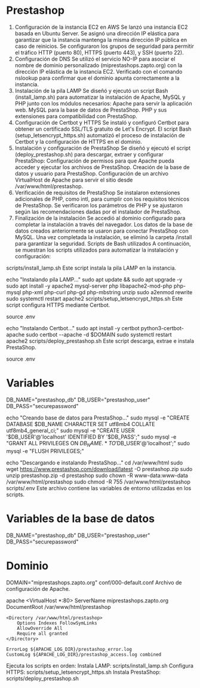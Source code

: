# Prestashop
1. Configuración de la instancia EC2 en AWS
Se lanzó una instancia EC2 basada en Ubuntu Server.
Se asignó una dirección IP elástica para garantizar que la instancia mantenga la misma dirección IP pública en caso de reinicios.
Se configuraron los grupos de seguridad para permitir el tráfico HTTP (puerto 80), HTTPS (puerto 443), y SSH (puerto 22).
2. Configuración de DNS
Se utilizó el servicio NO-IP para asociar el nombre de dominio personalizado (miprestashops.zapto.org) con la dirección IP elástica de la instancia EC2.
Verificado con el comando nslookup para confirmar que el dominio apunta correctamente a la instancia.
3. Instalación de la pila LAMP
Se diseñó y ejecutó un script Bash (install_lamp.sh) para automatizar la instalación de Apache, MySQL y PHP junto con los módulos necesarios:
Apache para servir la aplicación web.
MySQL para la base de datos de PrestaShop.
PHP y sus extensiones para compatibilidad con PrestaShop.
4. Configuración de Certbot y HTTPS
Se instaló y configuró Certbot para obtener un certificado SSL/TLS gratuito de Let's Encrypt.
El script Bash (setup_letsencrypt_https.sh) automatizó el proceso de instalación de Certbot y la configuración de HTTPS en el dominio.
5. Instalación y configuración de PrestaShop
Se diseñó y ejecutó el script (deploy_prestashop.sh) para descargar, extraer y configurar PrestaShop:
Configuración de permisos para que Apache pueda acceder y ejecutar los archivos de PrestaShop.
Creación de la base de datos y usuario para PrestaShop.
Configuración de un archivo VirtualHost de Apache para servir el sitio desde /var/www/html/prestashop.
6. Verificación de requisitos de PrestaShop
Se instalaron extensiones adicionales de PHP, como intl, para cumplir con los requisitos técnicos de PrestaShop.
Se verificaron los parámetros de PHP y se ajustaron según las recomendaciones dadas por el instalador de PrestaShop.
7. Finalización de la instalación
Se accedió al dominio configurado para completar la instalación a través del navegador.
Los datos de la base de datos creados anteriormente se usaron para conectar PrestaShop con MySQL.
Una vez completada la instalación, se eliminó la carpeta /install para garantizar la seguridad.
Scripts de Bash utilizados
A continuación, se muestran los scripts utilizados para automatizar la instalación y configuración:

scripts/install_lamp.sh
Este script instala la pila LAMP en la instancia.

echo "Instalando pila LAMP..."
sudo apt update && sudo apt upgrade -y
sudo apt install -y apache2 mysql-server php libapache2-mod-php php-mysql php-xml php-curl php-gd php-mbstring unzip
sudo a2enmod rewrite
sudo systemctl restart apache2
scripts/setup_letsencrypt_https.sh
Este script configura HTTPS mediante Certbot.

source .env

echo "Instalando Certbot..."
sudo apt install -y certbot python3-certbot-apache
sudo certbot --apache -d $DOMAIN
sudo systemctl restart apache2
scripts/deploy_prestashop.sh
Este script descarga, extrae e instala PrestaShop.

source .env

# Variables
DB_NAME="prestashop_db"
DB_USER="prestashop_user"
DB_PASS="securepassword"

echo "Creando base de datos para PrestaShop..."
sudo mysql -e "CREATE DATABASE $DB_NAME CHARACTER SET utf8mb4 COLLATE utf8mb4_general_ci;"
sudo mysql -e "CREATE USER '$DB_USER'@'localhost' IDENTIFIED BY '$DB_PASS';"
sudo mysql -e "GRANT ALL PRIVILEGES ON $DB_NAME.* TO '$DB_USER'@'localhost';"
sudo mysql -e "FLUSH PRIVILEGES;"

echo "Descargando e instalando PrestaShop..."
cd /var/www/html
sudo wget https://www.prestashop.com/download/latest -O prestashop.zip
sudo unzip prestashop.zip -d prestashop
sudo chown -R www-data:www-data /var/www/html/prestashop
sudo chmod -R 755 /var/www/html/prestashop
scripts/.env
Este archivo contiene las variables de entorno utilizadas en los scripts.

# Variables de la base de datos
DB_NAME="prestashop_db"
DB_USER="prestashop_user"
DB_PASS="securepassword"

# Dominio
DOMAIN="miprestashops.zapto.org"
conf/000-default.conf
Archivo de configuración de Apache.

apache
<VirtualHost *:80>
    ServerName miprestashops.zapto.org
    DocumentRoot /var/www/html/prestashop

    <Directory /var/www/html/prestashop>
        Options Indexes FollowSymLinks
        AllowOverride All
        Require all granted
    </Directory>

    ErrorLog ${APACHE_LOG_DIR}/prestashop_error.log
    CustomLog ${APACHE_LOG_DIR}/prestashop_access.log combined
</VirtualHost>
Ejecuta los scripts en orden:
Instala LAMP:
scripts/install_lamp.sh
Configura HTTPS:
scripts/setup_letsencrypt_https.sh
Instala PrestaShop:
scripts/deploy_prestashop.sh
